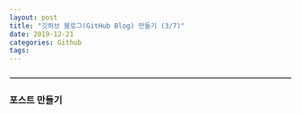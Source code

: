 ```yaml
---
layout: post
title: "깃허브 블로그(GitHub Blog) 만들기 (3/7)"
date: 2019-12-21
categories: Github
tags: 
---
```

<div style="display:none;">
</div>
<hr style="display:block !important; margin:25px 0; border:1px solid #c3c3c3">
<h3>포스트 만들기</h3>

<br>
